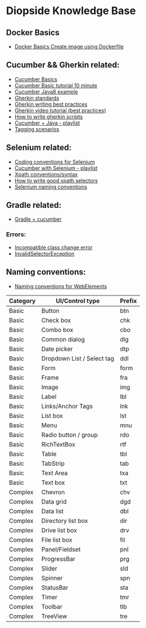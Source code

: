 # Diopside Knowledge Base

## Docker Basics
- [Docker Basics Create image using Dockerfile](https://www.youtube.com/watch?v=hnxI-K10auY/)

## Cucumber && Gherkin related:
- [Cucumber Basics](https://automationpanda.com/2017/10/24/cucumber-jvm-for-java/)
- [Cucumber Basic tutorial 10 minute](https://docs.cucumber.io/guides/10-minute-tutorial/)
- [Cucumber Java8 example](https://github.com/AndyLPK247/cucumber-jvm-java8-example)
- [Gherkin standards](https://github.com/department-of-veterans-affairs/ascent-sample/wiki/QA-:-Gherkins-Standards-and-Best-Practices)
- [Gherkin writing best practices](https://automationpanda.com/2017/01/30/bdd-101-writing-good-gherkin/)
- [Gherkin video tutorial (best practices)](https://www.youtube.com/watch?v=nrggIRWK6qo)
- [How to write gherkin scripts](https://www.youtube.com/watch?v=i0Q5orC5jSQ)
- [Cucumber + Java - playlist](https://www.youtube.com/playlist?list=PL6tu16kXT9PpteusHGISu_lHcV6MbBtA6)
- [Tagging scenarios](http://toolsqa.com/cucumber/cucumber-tags/)

## Selenium related:
- [Coding conventions for Selenium](https://pragmatictestlabs.com/2018/03/05/coding-convention-selenium-java/)
- [Cucumber with Selenium - playlist](https://www.youtube.com/playlist?list=PL6tu16kXT9Pqr70SZlwcmTSAfOw_0Qj3R)
- [Xpath conventions/syntax](https://www.w3schools.com/xml/xpath_syntax.asp)
- [How to write good xpath selectors](https://www.swtestacademy.com/xpath-selenium/)
- [Selenium naming conventions](https://stackoverflow.com/questions/45028747/suggested-naming-conventions-for-selenium-identifiers)


## Gradle related:
- [Gradle + cucumber](http://www.thinkcode.se/blog/2015/12/26/gradle-and-cucumberjvm)


### Errors:
- [Incompatible class change error](https://github.com/cucumber/cucumber-jvm/issues/1392)
- [InvalidSelectorException](https://bit.ly/2Ps76vY)

## Naming conventions: 
- [Naming conventions for WebElements](https://stackoverflow.com/questions/45028747/suggested-naming-conventions-for-selenium-identifiers)

Category |      UI/Control type       | Prefix  
---------| -------------------------- | --------
Basic    | Button                     | btn 
Basic    | Check box                  | chk 
Basic    | Combo box                  | cbo 
Basic    | Common dialog              | dlg  
Basic    | Date picker                | dtp  
Basic    | Dropdown List / Select tag | ddl  
Basic    | Form                       | form 
Basic    | Frame                      | fra 
Basic    | Image                      | img 
Basic    | Label                      | lbl 
Basic    | Links/Anchor Tags          | lnk 
Basic    | List box                   | lst 
Basic    | Menu                       | mnu 
Basic    | Radio button / group       | rdo 
Basic    | RichTextBox                | rtf 
Basic    | Table                      | tbl 
Basic    | TabStrip                   | tab 
Basic    | Text Area                  | txa 
Basic    | Text box                   | txt 
Complex  | Chevron                    | chv 
Complex  | Data grid                  | dgd 
Complex  | Data list                  | dbl 
Complex  | Directory list box         | dir 
Complex  | Drive list box             | drv 
Complex  | File list box              | fil 
Complex  | Panel/Fieldset             | pnl 
Complex  | ProgressBar                | prg 
Complex  | Slider                     | sld 
Complex  | Spinner                    | spn 
Complex  | StatusBar                  | sta 
Complex  | Timer                      | tmr 
Complex  | Toolbar                    | tlb 
Complex  | TreeView                   | tre
